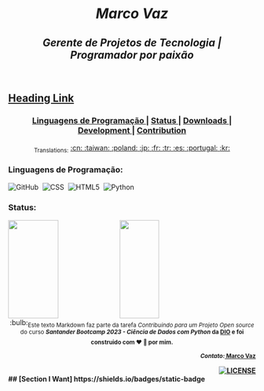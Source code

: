 <div align="center">
 	<h1><b><i>Marco Vaz</i> </b></h1> 
</div>	
<div align="center">
  <h2>
	<a>
 	 <i>Gerente de Projetos de Tecnologia <span>|</span> Programador por paixão</i>
	<a>
</h2>
<br>
</div>

## [Heading Link](section-i-want)


<div align="center">
  <h3>
    <a href="#linguagens-de-programação">
     Linguagens de Programação
    </a>
   <span> | </span>
    <a href="#Status">
      Status
    </a>
    <span> | </span>
    <a href="https://github.com/marktext/marktext#download-and-installation">
      Downloads
    </a>
    <span> | </span>
    <a href="https://github.com/marktext/marktext#development">
      Development
    </a>
    <span> | </span>
    <a href="https://github.com/marktext/marktext#contribution">
      Contribution
    </a>
  </h3>
</div>

<div align="center">
  <sub>Translations:</sub>
  <a href="docs/i18n/zh_cn.md#readme">
    <span>:cn:</span>
  </a>
  <a href="docs/i18n/zh_tw.md#readme">
    <span>:taiwan:</span>
  </a>
  <a href="docs/i18n/pl.md#readme">
    <span>:poland:</span>
  </a>
  <a href="docs/i18n/ja.md#readme">
    <span>:jp:</span>
  </a>
  <a href="docs/i18n/french.md#readme">
    <span>:fr:</span>
  </a>
  <a href="docs/i18n/tr.md#readme">
    <span>:tr:</span>
  </a>
  <a href="docs/i18n/spanish.md#readme">
    <span>:es:</span>
  </a>
  <a href="docs/i18n/pt.md#readme">
    <span>:portugal:</span>
  </a>
  <a href="docs/i18n/ko.md#readme">
    <span>:kr:</span>
  </a>
</div>


<div align="left">
<span><h3>Linguagens de Programação:</h3></span>  
	
![GitHub](https://img.shields.io/badge/-GitHub-0D1117?style=for-the-badge&logo=github&labelColor=0D1117)&nbsp;
![CSS](https://img.shields.io/badge/-CSS-0D1117?style=for-the-badge&logo=CSS3&logoColor=1572B6&labelColor=0D1117)&nbsp;
![HTML5](https://img.shields.io/badge/HTML5-E34F26?style=for-the-badge&logo=html5&logoColor=white)&nbsp;
![Python](https://img.shields.io/badge/Python-14354C?style=for-the-badge&logo=python&logoColor=white)&nbsp; 

</div>



<div align="left">
	<span><h3>Status:</h3></span> 
  <a href="https://github.com/maavaz">
<div style="display: flex;">
 <img src="https://github-readme-stats.vercel.app/api?username=maavaz&show_icons=true&theme=transparent" style="height: 200px; width: 45%;" />
  <img src="https://github-readme-stats.vercel.app/api/top-langs/?username=maavaz&layout=compact&theme=transparent" style="height: 200px; width: 40%;" />
</div>
 </a>
</div>

<div align="center">
<span>  
	 :bulb:<sub>Este texto Markdown faz parte da tarefa <i> Contribuindo para um Projeto Open source </i> do curso <i><b> Santander Bootcamp 2023 - Ciência de Dados com Python<b></b></i>   da <a href="https://dio.me"><b>DIO</b></a> e foi construido com ❤︎ 🧡 por mim.
  </sub>
</span>
		  <br>
<span>		 
 <div align="right">
<p><sub><i><b>Contato:</b></i><a href="mailto:maa.vaz@gmail.com" class="pui-text-blue"><i class="fa fa-envelope-o"></i> Marco Vaz</a>

</sub></p>
                            
</div>

</span>
<span>		
<div align="right">
  <!-- License -->
  <a href="LICENSE">
    <img src="https://img.shields.io/github/license/marktext/marktext.svg" alt="LICENSE">
  </a>
</div>
	
</div>
## [Section I Want] 
https://shields.io/badges/static-badge
